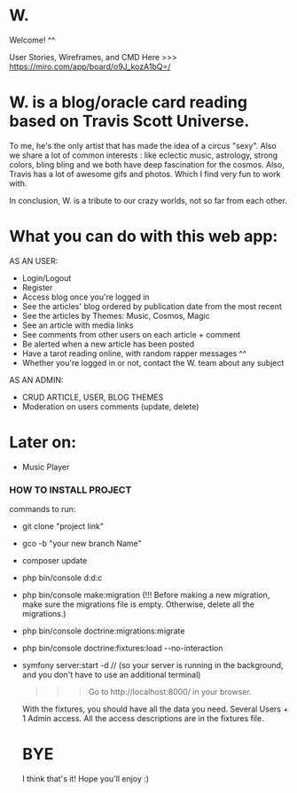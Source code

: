 # W.

Welcome! ^^

User Stories, Wireframes, and CMD Here >>> https://miro.com/app/board/o9J_kozA1bQ=/


# W. is a blog/oracle card reading based on Travis Scott Universe. 

To me, he's the only artist that has made the idea of a circus "sexy". Also we share a lot of common interests : like eclectic music, astrology, strong colors, bling bling and we both have deep fascination for the cosmos.
Also, Travis has a lot of awesome gifs and photos. Which I find very fun to work with.

In conclusion, W. is a tribute to our crazy worlds, not so far from each other. 


# What you can do with this web app:

AS AN USER:
- Login/Logout
- Register
- Access blog once you're logged in
- See the articles' blog ordered by publication date from the most recent
- See the articles by Themes: Music, Cosmos, Magic
- See an article with media links
- See comments from other users on each article + comment
- Be alerted when a new article has been posted
- Have a tarot reading online, with random rapper messages ^^
- Whether you're logged in or not, contact the W. team about any subject

AS AN ADMIN:
- CRUD ARTICLE, USER, BLOG THEMES
- Moderation on users comments (update, delete)

# Later on:
- Music Player

### HOW TO INSTALL PROJECT

commands to run:
- git clone "project link"
- gco -b "your new branch Name"
- composer update
- php bin/console d:d:c
- php bin/console make:migration (!!! Before making a new migration, make sure the migrations file is empty. Otherwise, delete all the migrations.)
- php bin/console doctrine:migrations:migrate
- php bin/console doctrine:fixtures:load --no-interaction
- symfony server:start -d // (so your server is running in the background, and you don't have to use an additional terminal)
  
  >>> Go to http://localhost:8000/ in your browser.
  
  With the fixtures, you should have all the data you need.
  Several Users + 1 Admin access. 
  All the access descriptions are in the fixtures file.
  
  
  # BYE
  
  I think that's it! Hope you'll enjoy :)

